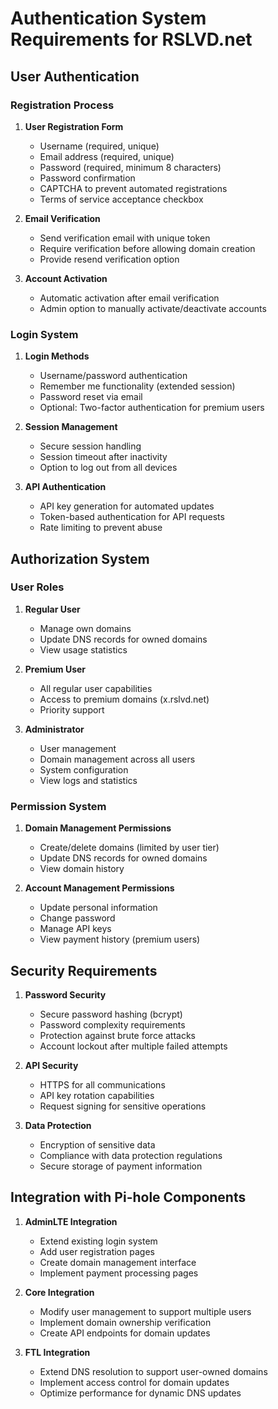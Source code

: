 # Authentication System Requirements for RSLVD.net

## User Authentication

### Registration Process
1. **User Registration Form**
   - Username (required, unique)
   - Email address (required, unique)
   - Password (required, minimum 8 characters)
   - Password confirmation
   - CAPTCHA to prevent automated registrations
   - Terms of service acceptance checkbox

2. **Email Verification**
   - Send verification email with unique token
   - Require verification before allowing domain creation
   - Provide resend verification option

3. **Account Activation**
   - Automatic activation after email verification
   - Admin option to manually activate/deactivate accounts

### Login System
1. **Login Methods**
   - Username/password authentication
   - Remember me functionality (extended session)
   - Password reset via email
   - Optional: Two-factor authentication for premium users

2. **Session Management**
   - Secure session handling
   - Session timeout after inactivity
   - Option to log out from all devices

3. **API Authentication**
   - API key generation for automated updates
   - Token-based authentication for API requests
   - Rate limiting to prevent abuse

## Authorization System

### User Roles
1. **Regular User**
   - Manage own domains
   - Update DNS records for owned domains
   - View usage statistics

2. **Premium User**
   - All regular user capabilities
   - Access to premium domains (x.rslvd.net)
   - Priority support

3. **Administrator**
   - User management
   - Domain management across all users
   - System configuration
   - View logs and statistics

### Permission System
1. **Domain Management Permissions**
   - Create/delete domains (limited by user tier)
   - Update DNS records for owned domains
   - View domain history

2. **Account Management Permissions**
   - Update personal information
   - Change password
   - Manage API keys
   - View payment history (premium users)

## Security Requirements

1. **Password Security**
   - Secure password hashing (bcrypt)
   - Password complexity requirements
   - Protection against brute force attacks
   - Account lockout after multiple failed attempts

2. **API Security**
   - HTTPS for all communications
   - API key rotation capabilities
   - Request signing for sensitive operations

3. **Data Protection**
   - Encryption of sensitive data
   - Compliance with data protection regulations
   - Secure storage of payment information

## Integration with Pi-hole Components

1. **AdminLTE Integration**
   - Extend existing login system
   - Add user registration pages
   - Create domain management interface
   - Implement payment processing pages

2. **Core Integration**
   - Modify user management to support multiple users
   - Implement domain ownership verification
   - Create API endpoints for domain updates

3. **FTL Integration**
   - Extend DNS resolution to support user-owned domains
   - Implement access control for domain updates
   - Optimize performance for dynamic DNS updates